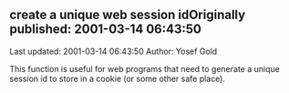 ## create a unique web session idOriginally published: 2001-03-14 06:43:50 
Last updated: 2001-03-14 06:43:50 
Author: Yosef Gold 
 
This function is useful for web programs that need to generate a unique session id to store in a cookie (or some other safe place).